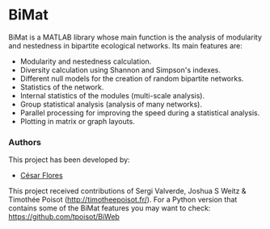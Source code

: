 # BiMat

BiMat is a MATLAB library whose main function is the analysis of modularity
and nestedness in bipartite ecological networks. Its main features are:

* Modularity and nestedness calculation.
* Diversity calculation using Shannon and Simpson's indexes.
* Different null models for the creation of random bipartite networks.
* Statistics of the network.
* Internal statistics of the modules (multi-scale analysis).
* Group statistical analysis (analysis of many networks).
* Parallel processing for improving the speed during a statistical analysis.
* Plotting in matrix or graph layouts.


### Authors

This project has been developed by:

* [César Flores](mailto:cesar.flores@gatech.edu)

This project received contributions of Sergi Valverde, Joshua S Weitz & Timothée Poisot (http://timotheepoisot.fr/). For a Python version that contains
some of the BiMat features you may want to check: https://github.com/tpoisot/BiWeb
